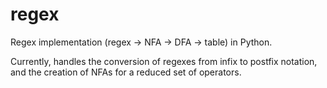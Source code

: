 # regex
Regex implementation (regex -> NFA -> DFA -> table) in Python.

Currently, handles the conversion of regexes from infix to postfix notation, and the creation of NFAs for a reduced set of operators.